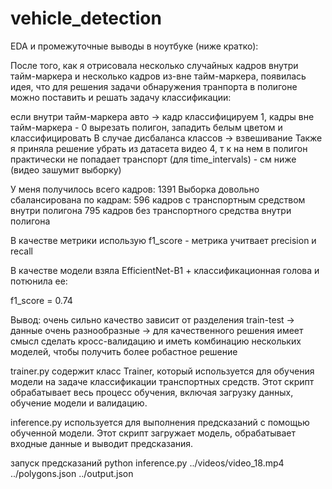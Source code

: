 # vehicle_detection


EDA и промежуточные выводы в ноутбуке (ниже кратко):

После того, как я отрисовала несколько случайных кадров внутри тайм-маркера и несколько кадров из-вне тайм-маркера, появилась идея, что для решения задачи обнаружения транпорта в полигоне можно поставить и решать задачу классификации:

если внутри тайм-маркера авто -> кадр классифицируем 1, кадры вне тайм-маркера - 0
вырезать полигон, западить белым цветом и классифицировать
В случае дисбаланса классов -> взвешивание
Также я приняла решение убрать из датасета видео 4, т к на нем в полигон практически не попадает транспорт (для time_intervals) - см ниже (видео зашумит выборку)

У меня получилось всего кадров: 1391
Выборка довольно сбалансирована по кадрам:
596 кадров с транспортным средством внутри полигона
795 кадров без транспортного средства внутри полигона

В качестве метрики использую f1_score - метрика учитвает precision и recall

В качестве модели взяла EfficientNet-B1 + классификационная голова и потюнила ее:

f1_score = 0.74

Вывод: очень сильно качество зависит от разделения train-test -> данные очень разнообразные -> для качественного решения имеет смысл сделать кросс-валидацию и иметь комбинацию нескольких моделей, чтобы получить более робастное решение

trainer.py содержит класс Trainer, который используется для обучения модели на задаче классификации транспортных средств. Этот скрипт обрабатывает весь процесс обучения, включая загрузку данных, обучение модели и валидацию.

inference.py используется для выполнения предсказаний с помощью обученной модели. Этот скрипт загружает модель, обрабатывает входные данные и выводит предсказания.

запуск предсказаний python inference.py ../videos/video_18.mp4 ../polygons.json ../output.json



